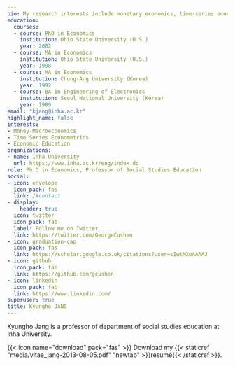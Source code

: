 ```yaml
---
bio: My research interests include monetary economics, time-series econometrics and economic education.
education:
  courses:
  - course: PhD in Economics
    institution: Ohio State University (U.S.)
    year: 2002
  - course: MA in Economics
    institution: Ohio State University (U.S.)
    year: 1998
  - course: MA in Economics
    institution: Chung-Ang University (Korea)
    year: 1992
  - course: BA in Engineering of Electronics
    institution: Seoul National University (Korea)
    year: 1989
email: "kjang@inha.ac.kr"
highlight_name: false
interests:
- Money-Macroeconomics
- Time Series Econometrics
- Economic Education
organizations:
- name: Inha University
  url: https://www.inha.ac.kr/eng/index.do
role: Ph.D in Economics, Professor of Social Studies Education
social:
- icon: envelope
  icon_pack: fas
  link: /#contact
- display:
    header: true
  icon: twitter
  icon_pack: fab
  label: Follow me on Twitter
  link: https://twitter.com/GeorgeCushen
- icon: graduation-cap
  icon_pack: fas
  link: https://scholar.google.co.uk/citations?user=sIwtMXoAAAAJ
- icon: github
  icon_pack: fab
  link: https://github.com/gcushen
- icon: linkedin
  icon_pack: fab
  link: https://www.linkedin.com/
superuser: true
title: Kyungho JANG
---
```


Kyungho Jang is a professor of department of social studies education at Inha University.

{{< icon name="download" pack="fas" >}} Download my {{< staticref "media/vitae_jang-2013-08-05.pdf" "newtab" >}}resumé{{< /staticref >}}.
